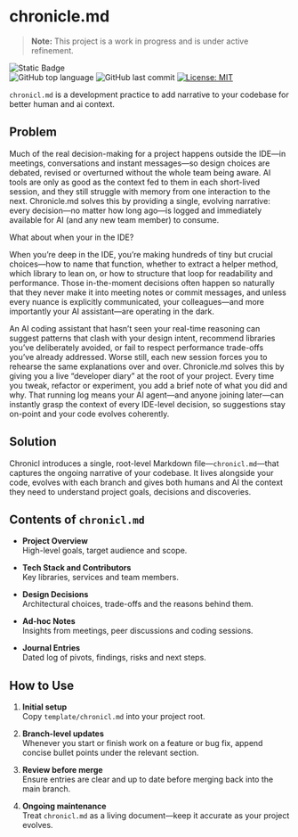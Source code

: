 # chronicle.md

> **Note:** This project is a work in progress and is under active refinement.

![Static Badge](https://img.shields.io/badge/mission-add%20narrative%20to%20your%20codebase%20for%20better%20human%20and%20ai%20context-brightgreen)
<br />
![GitHub top language](https://img.shields.io/github/languages/top/minimal-mind/chronicl)
![GitHub last commit](https://img.shields.io/github/last-commit/minimal-mind/chronicl)
[![License: MIT](https://img.shields.io/badge/License-MIT-green.svg)](https://opensource.org/licenses/MIT)

`chronicl.md` is a development practice to add narrative to your codebase for better human and ai context. 

## Problem

Much of the real decision-making for a project happens outside the IDE—in meetings, conversations and instant messages—so design choices are debated, revised or overturned without the whole team being aware. AI tools are only as good as the context fed to them in each short-lived session, and they still struggle with memory from one interaction to the next. Chronicle.md solves this by providing a single, evolving narrative: every decision—no matter how long ago—is logged and immediately available for AI (and any new team member) to consume.

What about when your in the IDE?

When you’re deep in the IDE, you’re making hundreds of tiny but crucial choices—how to name that function, whether to extract a helper method, which library to lean on, or how to structure that loop for readability and performance. Those in-the-moment decisions often happen so naturally that they never make it into meeting notes or commit messages, and unless every nuance is explicitly communicated, your colleagues—and more importantly your AI assistant—are operating in the dark.

An AI coding assistant that hasn’t seen your real-time reasoning can suggest patterns that clash with your design intent, recommend libraries you’ve deliberately avoided, or fail to respect performance trade-offs you’ve already addressed. Worse still, each new session forces you to rehearse the same explanations over and over. Chronicle.md solves this by giving you a live “developer diary” at the root of your project. Every time you tweak, refactor or experiment, you add a brief note of what you did and why. That running log means your AI agent—and anyone joining later—can instantly grasp the context of every IDE-level decision, so suggestions stay on-point and your code evolves coherently.

## Solution

Chronicl introduces a single, root-level Markdown file—`chronicl.md`—that captures the ongoing narrative of your codebase. It lives alongside your code, evolves with each branch and gives both humans and AI the context they need to understand project goals, decisions and discoveries.

## Contents of `chronicl.md`

- **Project Overview**  
  High-level goals, target audience and scope.

- **Tech Stack and Contributors**  
  Key libraries, services and team members.

- **Design Decisions**  
  Architectural choices, trade-offs and the reasons behind them.

- **Ad-hoc Notes**  
  Insights from meetings, peer discussions and coding sessions.

- **Journal Entries**  
  Dated log of pivots, findings, risks and next steps.

## How to Use

1. **Initial setup**  
   Copy `template/chronicl.md` into your project root.

2. **Branch-level updates**  
   Whenever you start or finish work on a feature or bug fix, append concise bullet points under the relevant section.

3. **Review before merge**  
   Ensure entries are clear and up to date before merging back into the main branch.

4. **Ongoing maintenance**  
   Treat `chronicl.md` as a living document—keep it accurate as your project evolves.
 
